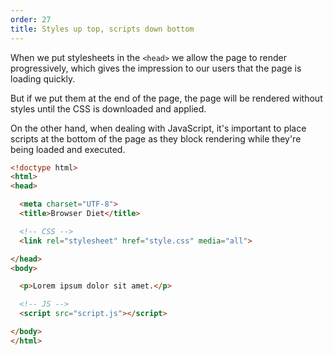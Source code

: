 ```yaml
---
order: 27
title: Styles up top, scripts down bottom
---
```


When we put stylesheets in the `<head>` we allow the page to render progressively, which gives the impression to our users that the page is loading quickly.

But if we put them at the end of the page, the page will be rendered without styles until the CSS is downloaded and applied.

On the other hand, when dealing with JavaScript, it's important to place scripts at the bottom of the page as they block rendering while they're being loaded and executed.

```html
<!doctype html>
<html>
<head>

  <meta charset="UTF-8">
  <title>Browser Diet</title>

  <!-- CSS -->
  <link rel="stylesheet" href="style.css" media="all">

</head>
<body>

  <p>Lorem ipsum dolor sit amet.</p>

  <!-- JS -->
  <script src="script.js"></script>

</body>
</html>
```